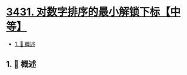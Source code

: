 # [3431. 对数字排序的最小解锁下标【中等】](https://github.com/tnotesjs/TNotes.leetcode/tree/main/notes/3431.%20%E5%AF%B9%E6%95%B0%E5%AD%97%E6%8E%92%E5%BA%8F%E7%9A%84%E6%9C%80%E5%B0%8F%E8%A7%A3%E9%94%81%E4%B8%8B%E6%A0%87%E3%80%90%E4%B8%AD%E7%AD%89%E3%80%91)

<!-- region:toc -->

- [1. 📝 概述](#1--概述)

<!-- endregion:toc -->

## 1. 📝 概述
